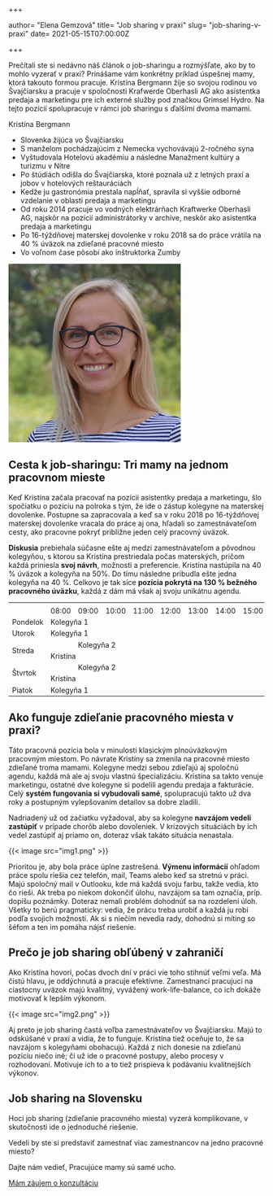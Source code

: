 +++

author= "Elena Gemzová"
title= "Job sharing v praxi"
slug= "job-sharing-v-praxi"
date= 2021-05-15T07:00:00Z

+++

Prečítali ste si nedávno náš článok o job-sharingu a rozmýšľate, ako by to mohlo vyzerať v praxi? Prinášame vám
konkrétny príklad úspešnej mamy, ktorá takouto formou pracuje. Kristína Bergmann žije so svojou rodinou vo Švajčiarsku a
pracuje v spoločnosti Krafwerde Oberhasli AG ako asistentka predaja a marketingu pre ich externé služby pod značkou Grimsel Hydro. Na tejto pozícií spolupracuje v rámci
job sharingu s ďalšími dvoma mamami.
<!--more-->

<div class="container border border-3 rounded-3 border-primary rounded py-4 px-4 medailon">
<div class="row">
<div class="col-9">
<p class="h4">
Kristína Bergmann
</p>
<ul>
<li>Slovenka žijúca vo Švajčiarsku
<li>S manželom pochádzajúcim z Nemecka vychovávajú 2-ročného syna
<li>Vyštudovala Hotelovú akadémiu a následne Manažment kultúry a turizmu v Nitre
<li>Po štúdiách odišla do Švajčiarska, ktoré poznala už z letných praxí a jobov v hotelových reštauráciách
<li>Kedže ju gastronómia prestala napĺňať, spravila si vyššie odborné vzdelanie v oblasti predaja a marketingu
<li>Od roku 2014 pracuje vo vodných elektrárňach Kraftwerke Oberhasli AG, najskôr na pozícií administrátorky v archíve, neskôr ako asistentka predaja a marketingu
<li>Po 16-týždňovej materskej dovolenke v roku 2018 sa do práce vrátila na 40 % úväzok na zdieľané pracovné miesto
<li>Vo voľnom čase pôsobí ako inštruktorka Zumby
</ul>
</div>
<div class="col-3"><img src="face.png" class="img-fluid rounded-circle">
</div>
</div>
</div>

## Cesta k job-sharingu: Tri mamy na jednom pracovnom mieste

Keď Kristína začala pracovať na pozícii asistentky predaja a marketingu, šlo spočiatku o pozíciu na polroka s tým, že
ide o zástup kolegyne na materskej dovolenke. Postupne sa zapracovala a keď sa v roku 2018 po 16-týždňovej materskej
dovolenke vracala do práce aj ona, hľadali so zamestnávateľom cesty, ako pracovne pokryť približne jeden celý pracovný
úväzok.

**Diskusia** prebiehala súčasne ešte aj medzi zamestnávateľom a pôvodnou kolegyňou, s ktorou sa Kristína prestriedala počas
materských, pričom každá priniesla **svoj návrh**, možnosti a preferencie. Kristína nastúpila na 40 % úväzok a kolegyňa na
50%. Do tímu následne pribudla ešte jedna kolegyňa na 40 %. Celkovo je tak síce **pozícia pokrytá na 130 % bežného
pracovného úväzku**, každá z dám má však aj svoju unikátnu agendu.

<table class="table table-light table-bordered table-sm align-middle my-5">
<tr class="table-light">
<td rowspan="2"/><td/><td/><td/><td/><td/><td/><td/><td/><td/><td/><td/>
<td/><td/><td/><td/><td/><td/><td/><td/><td/>
</tr>
<tr class="table-light  text-primary">
<td class="text-center" colspan="2">08:00</td>
<td class="text-center" colspan="2">09:00</td>
<td class="text-center" colspan="2">10:00</td>
<td class="text-center" colspan="2">11:00</td>
<td class="text-center" colspan="2">12:00</td>
<td class="text-center" colspan="2">13:00</td>
<td class="text-center" colspan="2">14:00</td>
<td class="text-center" colspan="2">15:00</td>
<td class="text-center" colspan="2">16:00</td>
<td colspan="2" class="text-center">17:00</td>
</tr>
<tr>
<td class="text-primary">Pondelok</td><td colspan="19" class="table-primary">Kolegyňa 1</td><td></td>
</tr>
<tr>
<td class="text-primary">Utorok</td><td colspan="19" class="table-primary">Kolegyňa 1</td><td></td>
</tr>
<tr>
<td class="text-primary" rowspan="2">Streda</td><td colspan="2"></td><td colspan="17" class="table-success">Kolegyňa 2</td><td></td>
</tr>
<tr>
<td colspan="18" class="table-warning">Kristína</td><td colspan="2"></td>
</tr>
<tr>
<td class="text-primary" rowspan="2">Štvrtok</td><td colspan="2"></td><td colspan="17" class="table-success">Kolegyňa 2</td><td></td>
</tr>
<tr>
<td colspan="18" class="table-warning">Kristína</td><td colspan="2"></td>
</tr>
<tr>
<td class="text-primary">Piatok</td><td colspan="8" class="table-primary">Kolegyňa 1</td><td colspan="12"></td>
</tr>
</table>

## Ako funguje zdieľanie pracovného miesta v praxi?

Táto pracovná pozícia bola v minulosti klasickým plnoúväzkovým pracovným miestom. Po návrate Kristíny sa zmenila na
pracovné miesto zdieľané troma mamami. Kolegyne medzi sebou zdieľajú aj spoločnú agendu, každá má ale aj svoju vlastnú
špecializáciu. Kristína sa takto venuje marketingu, ostatné dve kolegyne si podelili agendu predaja a fakturácie. Celý
**systém fungovania si vybudovali samé**, spolupracujú takto už dva roky a postupným vylepšovaním detailov sa dobre zladili.

Nadriadený už od začiatku vyžadoval, aby sa kolegyne **navzájom vedeli zastúpiť** v prípade chorôb alebo dovoleniek. V
krízových situáciách by ich vedel zastúpiť aj priamo on, doteraz však takáto situácia nenastala.

{{< image src="img1.png" >}}

Prioritou je, aby bola práce úplne zastrešená. **Výmenu informácií** ohľadom práce spolu riešia cez telefón, mail, Teams
alebo keď sa stretnú v práci. Majú spoločný mail v Outlooku, kde má každá svoju farbu, takže vedia, kto čo rieši. Ak
treba po niekom dokončiť úlohu, navzájom sa tam označia, príp. dopíšu poznámky. Doteraz nemali problém dohodnúť sa na
rozdelení úloh. Všetky to berú pragmaticky: vedia, že prácu treba urobiť a každá ju robí podľa svojich možností. Ak si s
niečím nevedia rady, dohodnú si míting so šéfom a ten im pomáha nájsť riešenie.

## Prečo je job sharing obľúbený v zahraničí

Ako Kristína hovorí, počas dvoch dní v práci vie toho stihnúť veľmi veľa. Má čistú hlavu, je oddýchnutá a pracuje
efektívne. Zamestnanci pracujuci na ciastocny uväzok majú kvalitný, vyvážený work-life-balance, co ich dokáže motivovať k lepším výkonom.

{{< image src="img2.png" >}}

Aj preto je job sharing častá voľba zamestnávateľov vo Švajčiarsku. Majú to odskúšané v praxi a vidia, že to funguje.
Kristína tiež oceňuje to, že sa navzájom s kolegyňami obohacujú. Každá z nich donesie na zdieľanú pozíciu niečo iné; či
už ide o pracovné postupy, alebo procesy v rozhodovaní. Motivuje ich to a to tiež prispieva k podávaniu kvalitnejších
výkonov.

## Job sharing na Slovensku

Hoci job sharing (zdieľanie pracovného miesta) vyzerá komplikovane, v skutočnosti ide o jednoduché riešenie.

Vedeli by ste si predstaviť zamestnať viac zamestnancov na jedno pracovné miesto?

Dajte nám vedieť, Pracujúce mamy sú samé ucho.

<div class="pt-5">
<a href="mailto:info&#64;pracujucemamy.sk" class="btn btn-warning btn-lg rounded-pill">Mám záujem o konzultáciu</a>
</div>
